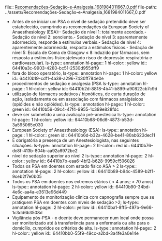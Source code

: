 file:: [Recomendações-Sedação-e-Analgesia_1681984011667_0.pdf](../assets/Recomendações-Sedação-e-Analgesia_1681984011667_0.pdf)
file-path:: ../assets/Recomendações-Sedação-e-Analgesia_1681984011667_0.pdf

- Antes de se iniciar um PSA o nível de sedação pretendido deve ser estabelecido, cumprindo as recomendações da European Society of Anaesthesiology (ESA):- Sedação de nível 1: totalmente acordado.- Sedação de nível 2: sonolento.- Sedação de nível 3: aparentemente adormecido, responde a estímulos verbais.- Sedação de nível 4: aparentemente adormecida, resposta a estímulos físicos.- Sedação de nível 5: Escala de Coma de Glasgow ≤ 8 induzido por fármacos, sem resposta a estímulos físicos(elevado risco de depressão respiratória e cardiovascular).
  ls-type:: annotation
  hl-page:: 1
  hl-color:: yellow
  id:: 64410a3c-9903-4280-bc51-2530d955dff9
- fora do bloco operatório,
  ls-type:: annotation
  hl-page:: 1
  hl-color:: yellow
  id:: 64410b19-cdf1-4a38-a296-7430ff784e0e
- procedimentos de sedação e analgesia (PSA
  ls-type:: annotation
  hl-page:: 1
  hl-color:: yellow
  id:: 64410b2d-8818-4b41-b899-a90822cb7c9d
- utilização de fármacos sedativos / hipnóticos, de curta duração de ação, isoladamente ou em associação com fármacos analgésicos (opióides e não opióides).
  ls-type:: annotation
  hl-page:: 1
  hl-color:: green
  id:: 64410b59-09c4-47f4-9955-1c399e828fdc
- deve ser submetido a uma avaliação pré-anestésica
  ls-type:: annotation
  hl-page:: 1
  hl-color:: yellow
  id:: 64410b68-06d6-4873-b53d-3a595065e030
- European Society of Anaesthesiology (ESA):
  ls-type:: annotation
  hl-page:: 1
  hl-color:: green
  id:: 64410b6d-b32a-4628-be41-80ab623dec11
- É obrigatória a presença de um Anestesiologista, nas seguintes situações:
  ls-type:: annotation
  hl-page:: 2
  hl-color:: red
  id:: 64410b76-dc8f-413b-804b-aa92a6972be2
- nível de sedação superior ao nível 2
  ls-type:: annotation
  hl-page:: 2
  hl-color:: yellow
  id:: 64410b7b-eaa6-4bf2-b628-9959cf506026
- Todos os PSA em doentes com estado físico ASA > 2
  ls-type:: annotation
  hl-page:: 2
  hl-color:: yellow
  id:: 64410b89-b94c-4589-b2f1-9ceb2f7e0b05
- Todos os PSA em doentes nos extremos etários ( < 4 anos; > 70 anos)
  ls-type:: annotation
  hl-page:: 2
  hl-color:: yellow
  id:: 64410b90-34bd-4e6c-aa4a-e3613e96d449
- Equipamento de monitorização clínica com capnografia sempre que se pratiquem PSA em doentes com níveis de sedação >2;
  ls-type:: annotation
  hl-page:: 2
  hl-color:: yellow
  id:: 64410ba1-8ff5-497b-9e66-1c3dd6b3508d
- Vigilância pós-PSA - o doente deve permanecer num local onde possa ser monitorizado até à transferência para a enfermaria ou alta para o domicílio, cumpridos os critérios de alta.
  ls-type:: annotation
  hl-page:: 2
  hl-color:: yellow
  id:: 64410bb0-55f9-49cc-a2bd-3a4fe3a0e14e